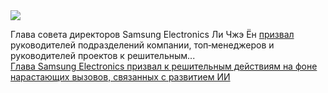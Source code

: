 <!--2025-03-17 14:00:04-->
<div class="yb">
  <div class="rss smaller1 habr"><img src="https://habrastorage.org/getpro/habr/upload_files/cf7/450/644/cf745064409cbfc066dccd2c8c0a9320.jpg" /><p>Глава совета директоров Samsung Electronics&nbsp;Ли Чжэ Ён <a href="https://en.yna.co.kr/view/AEN20250317002100320" rel="noopener noreferrer nofollow">призвал</a> руководителей подразделений компании, топ‑менеджеров и руководителей проектов к&nbsp;решительным... <br><a class="light" href="https://habr.com/ru/news/891616/?utm_source=habrahabr&utm_medium=rss&utm_campaign=891616">Глава Samsung Electronics призвал к решительным действиям на фоне нарастающих вызовов, связанных с развитием ИИ</a></div>
</div>
